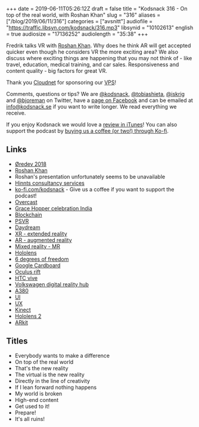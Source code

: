 +++
date = 2019-06-11T05:26:12Z
draft = false
title = "Kodsnack 316 -  On top of the real world, with Roshan Khan"
slug = "316"
aliases = ["/blog/2019/06/11/316"]
categories = ["avsnitt"]
audiofile = "https://traffic.libsyn.com/kodsnack/316.mp3"
libsynid = "10102613"
english = true
audiosize = "17136252"
audiolength = "35:38"
+++

Fredrik talks VR with [Roshan Khan](https://twitter.com/roshan_khan). Why does he think AR will get accepted quicker even though he considers VR the more exciting area? We also discuss where exciting things are happening that you may not think of - like travel, education, medical training, and car sales. Responsiveness and content quality - big factors for great VR.

Thank you [Cloudnet](http://www.cloudnet.se) for sponsoring our [VPS](http://en.wikipedia.org/wiki/Virtual_private_server)!

Comments, questions or tips? We are [@kodsnack](https://www.twitter.com/kodsnack), [@tobiashieta](https://www.twitter.com/tobiashieta), [@iskrig](https://www.twitter.com/iskrig) and [@bjoreman](https://www.twitter.com/bjoreman) on Twitter, have a [page on Facebook](https://www.facebook.com/kodsnack) and can be emailed at [info@kodsnack.se](mailto:info@kodsnack.se) if you want to write longer. We read everything we receive.

If you enjoy Kodsnack we would love a [review in iTunes](http://itunes.apple.com/se/podcast/kodsnack/id561631498?l=en)! You can also support the podcast by <a href="https://ko-fi.com/kodsnack" rel="payment">buying us a coffee (or two!) through Ko-fi</a>.

## Links ##
* [Øredev 2018](https://oredev.org/2018/home)
* [Roshan Khan](https://twitter.com/roshan_khan)
* Roshan's presentation unfortunately seems to be unavailable
* [Hinnts consultancy services](https://www.hinnts.com/)
* [ko-fi.com/kodsnack](https://ko-fi.com/kodsnack/) - Give us a coffee if you want to support the podcast!
* [Overcast](https://overcast.fm/)
* [Grace Hopper celebration India](https://ghcindia.anitab.org/)
* [Blockchain](https://en.wikipedia.org/wiki/Blockchain)
* [PSVR](https://en.wikipedia.org/wiki/PlayStation_VR)
* [Daydream](https://en.wikipedia.org/wiki/Google_Daydream)
* [XR - extended reality](https://en.wikipedia.org/wiki/Extended_reality)
* [AR - augmented reality](https://en.wikipedia.org/wiki/Augmented_reality)
* [Mixed reality - MR](https://en.wikipedia.org/wiki/Mixed_reality)
* [Hololens](https://en.wikipedia.org/wiki/Microsoft_HoloLens)
* [6 degrees of freedom](https://en.wikipedia.org/wiki/Six_degrees_of_freedom#Game_controllers)
* [Google Cardboard](https://en.wikipedia.org/wiki/Google_Cardboard)
* [Oculus rift](https://en.wikipedia.org/wiki/Oculus_Rift)
* [HTC vive](https://en.wikipedia.org/wiki/HTC_Vive)
* [Volkswagen digital reality hub](https://www.vrfocus.com/2017/11/volkswagen-introduce-digital-reality-hub/)
* [A380](https://en.wikipedia.org/wiki/Airbus_A380)
* [UI](https://en.wikipedia.org/wiki/User_interface)
* [UX](https://en.wikipedia.org/wiki/User_experience)
* [Kinect](https://en.wikipedia.org/wiki/Kinect)
* [Hololens 2](https://en.wikipedia.org/wiki/HoloLens_2)
* [ARkit](https://en.wikipedia.org/wiki/IOS_11#Developer_APIs)

## Titles ##
* Everybody wants to make a difference
* On top of the real world
* That's the new reality
* The virtual is the new reality
* Directly in the line of creativity
* If I lean forward nothing happens
* My world is broken
* High-end content
* Get used to it!
* Prepare!
* It's all ruins!